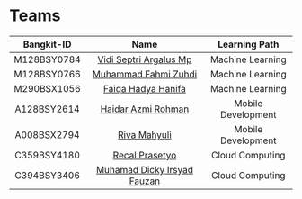 # Teams 

| Bangkit-ID | Name | Learning Path |
| :-------------------------: | :--------: | :----------------: | 
| M128BSY0784 | [Vidi Septri Argalus Mp](https://github.com/argalusmp) | Machine Learning |
| M128BSY0766 | [Muhammad Fahmi Zuhdi](https://github.com/mfhmiii) | Machine Learning |
| M290BSX1056 | [Faiqa Hadya Hanifa](https://github.com/rosesarejade) | Machine Learning |
| A128BSY2614  | [Haidar Azmi Rohman](https://github.com/haazman) | Mobile Development |
| A008BSX2794  | [Riva Mahyuli](https://github.com/RIVAMAHYULi) | Mobile Development |
| C359BSY4180 | [Recal Prasetyo](https://github.com/Stev1oL) | Cloud Computing |
| C394BSY3406 | [Muhamad Dicky Irsyad Fauzan](https://github.com/dickyirsyadf) | Cloud Computing |
